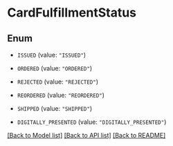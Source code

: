 # CardFulfillmentStatus

## Enum


* `ISSUED` (value: `"ISSUED"`)

* `ORDERED` (value: `"ORDERED"`)

* `REJECTED` (value: `"REJECTED"`)

* `REORDERED` (value: `"REORDERED"`)

* `SHIPPED` (value: `"SHIPPED"`)

* `DIGITALLY_PRESENTED` (value: `"DIGITALLY_PRESENTED"`)


[[Back to Model list]](../README.md#documentation-for-models) [[Back to API list]](../README.md#documentation-for-api-endpoints) [[Back to README]](../README.md)


